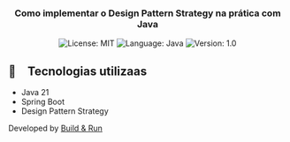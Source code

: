 <h3 align="center">
  Como implementar o Design Pattern Strategy na prática com Java
</h3>

<p align="center">

  <img alt="License: MIT" src="https://img.shields.io/badge/license-MIT-%2304D361">
  <img alt="Language: Java" src="https://img.shields.io/badge/language-java-green">
  <img alt="Version: 1.0" src="https://img.shields.io/badge/version-1.0-yellowgreen">

</p>

## :rocket: Tecnologias utilizaas

* Java 21
* Spring Boot
* Design Pattern Strategy


Developed by [Build & Run](https://github.com/buildrun-tech)